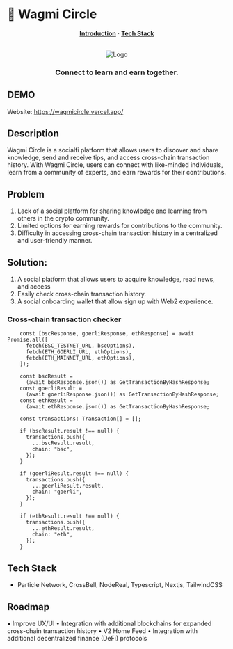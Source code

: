 
# 🤝 Wagmi Circle

<p align="center">
  <a href="#description"><strong>Introduction</strong></a> ·
  <a href="#tech-stack"><strong>Tech Stack</strong></a>
</p>
<br/>

<div align="center">
    <img src="https://github.com/aeither/wagmicircle/assets/36173828/03e652bf-d50e-4fdc-ae1f-fd7f9b2e7fac" alt="Logo" >

  <h3 align="center">Connect to learn and earn together.</h3>

</div>

## DEMO

Website: https://wagmicircle.vercel.app/

## Description

Wagmi Circle is a socialfi platform that allows users to discover and share knowledge, send and receive tips, and access cross-chain transaction history. With Wagmi Circle, users can connect with like-minded individuals, learn from a community of experts, and earn rewards for their contributions.

## Problem

1.	Lack of a social platform for sharing knowledge and learning from others in the crypto community.
2.	Limited options for earning rewards for contributions to the community.
3.	Difficulty in accessing cross-chain transaction history in a centralized and user-friendly manner.

## Solution:

1.	A social platform that allows users to acquire knowledge, read news, and access 
2.	Easily check cross-chain transaction history.
4.	A social onboarding wallet that allow sign up with Web2 experience.

### Cross-chain transaction checker

```tsx
    const [bscResponse, goerliResponse, ethResponse] = await Promise.all([
      fetch(BSC_TESTNET_URL, bscOptions),
      fetch(ETH_GOERLI_URL, ethOptions),
      fetch(ETH_MAINNET_URL, ethOptions),
    ]);

    const bscResult =
      (await bscResponse.json()) as GetTransactionByHashResponse;
    const goerliResult =
      (await goerliResponse.json()) as GetTransactionByHashResponse;
    const ethResult =
      (await ethResponse.json()) as GetTransactionByHashResponse;

    const transactions: Transaction[] = [];

    if (bscResult.result !== null) {
      transactions.push({
        ...bscResult.result,
        chain: "bsc",
      });
    }

    if (goerliResult.result !== null) {
      transactions.push({
        ...goerliResult.result,
        chain: "goerli",
      });
    }

    if (ethResult.result !== null) {
      transactions.push({
        ...ethResult.result,
        chain: "eth",
      });
    }
```

## Tech Stack

- Particle Network, CrossBell, NodeReal, Typescript, Nextjs, TailwindCSS

## Roadmap
•	Improve UX/UI
•	Integration with additional blockchains for expanded cross-chain transaction history
•	V2 Home Feed
•	Integration with additional decentralized finance (DeFi) protocols
